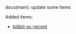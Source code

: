 docs(main): update some items

Added items:
- [bilibili-sc-record](https://github.com/ltxlong/bilibili-sc-record)